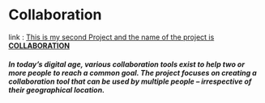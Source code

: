 # Collaboration

link : [This is my second Project and the name of the project is **COLLABORATION**](http://127.0.0.1:8887/#/)

#### *In today’s digital age, various collaboration tools exist to help two or more people to reach a common goal. The project focuses on creating a collaboration tool that can be used by multiple people – irrespective of their geographical location.*
